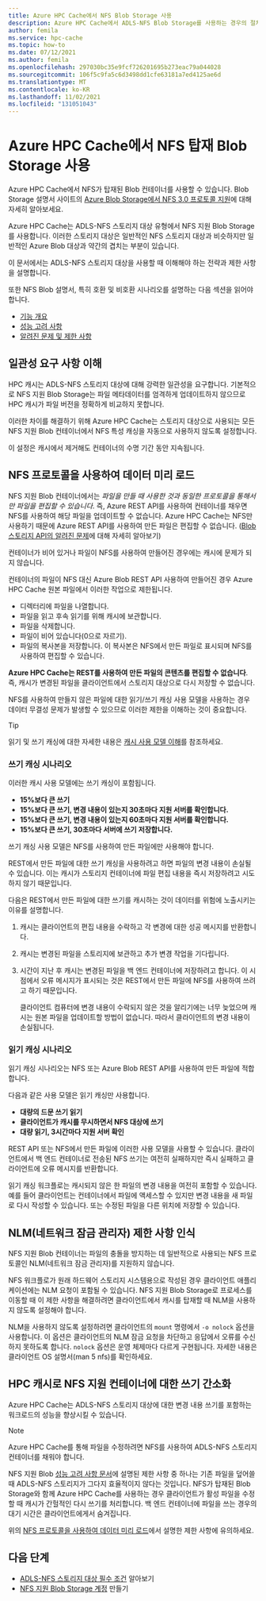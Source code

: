 ```yaml
---
title: Azure HPC Cache에서 NFS Blob Storage 사용
description: Azure HPC Cache에서 ADLS-NFS Blob Storage를 사용하는 경우의 절차 및 제한 사항에 대해 설명합니다.
author: femila
ms.service: hpc-cache
ms.topic: how-to
ms.date: 07/12/2021
ms.author: femila
ms.openlocfilehash: 297030bc35e9fcf726201695b273eac79a044028
ms.sourcegitcommit: 106f5c9fa5c6d3498dd1cfe63181a7ed4125ae6d
ms.translationtype: MT
ms.contentlocale: ko-KR
ms.lasthandoff: 11/02/2021
ms.locfileid: "131051043"
---
```

# <a name="use-nfs-mounted-blob-storage-with-azure-hpc-cache"></a>Azure HPC Cache에서 NFS 탑재 Blob Storage 사용

Azure HPC Cache에서 NFS가 탑재된 Blob 컨테이너를 사용할 수 있습니다. Blob Storage 설명서 사이트의 [Azure Blob Storage에서 NFS 3.0 프로토콜 지원](../storage/blobs/network-file-system-protocol-support.md)에 대해 자세히 알아보세요.

Azure HPC Cache는 ADLS-NFS 스토리지 대상 유형에서 NFS 지원 Blob Storage를 사용합니다. 이러한 스토리지 대상은 일반적인 NFS 스토리지 대상과 비슷하지만 일반적인 Azure Blob 대상과 약간의 겹치는 부분이 있습니다.

이 문서에서는 ADLS-NFS 스토리지 대상을 사용할 때 이해해야 하는 전략과 제한 사항을 설명합니다.

또한 NFS Blob 설명서, 특히 호환 및 비호환 시나리오를 설명하는 다음 섹션을 읽어야 합니다.

* [기능 개요](../storage/blobs/network-file-system-protocol-support.md)
* [성능 고려 사항](../storage/blobs/network-file-system-protocol-support-performance.md)
* [알려진 문제 및 제한 사항](../storage/blobs/network-file-system-protocol-known-issues.md)

## <a name="understand-consistency-requirements"></a>일관성 요구 사항 이해

HPC 캐시는 ADLS-NFS 스토리지 대상에 대해 강력한 일관성을 요구합니다. 기본적으로 NFS 지원 Blob Storage는 파일 메타데이터를 엄격하게 업데이트하지 않으므로 HPC 캐시가 파일 버전을 정확하게 비교하지 못합니다.

이러한 차이를 해결하기 위해 Azure HPC Cache는 스토리지 대상으로 사용되는 모든 NFS 지원 Blob 컨테이너에서 NFS 특성 캐싱을 자동으로 사용하지 않도록 설정합니다.

이 설정은 캐시에서 제거해도 컨테이너의 수명 기간 동안 지속됩니다.

## <a name="pre-load-data-with-nfs-protocol"></a>NFS 프로토콜을 사용하여 데이터 미리 로드
<!-- cross-referenced from hpc-cache-ingest.md and here -->

NFS 지원 Blob 컨테이너에서는 *파일을 만들 때 사용한 것과 동일한 프로토콜을 통해서만 파일을 편집할 수 있습니다*. 즉, Azure REST API를 사용하여 컨테이너를 채우면 NFS를 사용하여 해당 파일을 업데이트할 수 없습니다. Azure HPC Cache는 NFS만 사용하기 때문에 Azure REST API를 사용하여 만든 파일은 편집할 수 없습니다. ([Blob 스토리지 API의 알려진 문제](../storage/blobs/data-lake-storage-known-issues.md#blob-storage-apis)에 대해 자세히 알아보기)

컨테이너가 비어 있거나 파일이 NFS를 사용하여 만들어진 경우에는 캐시에 문제가 되지 않습니다.

컨테이너의 파일이 NFS 대신 Azure Blob REST API 사용하여 만들어진 경우 Azure HPC Cache 원본 파일에서 이러한 작업으로 제한됩니다.

* 디렉터리에 파일을 나열합니다.
* 파일을 읽고 후속 읽기를 위해 캐시에 보관합니다.
* 파일을 삭제합니다.
* 파일이 비어 있습니다(0으로 자르기).
* 파일의 복사본을 저장합니다. 이 복사본은 NFS에서 만든 파일로 표시되며 NFS를 사용하여 편집할 수 있습니다.

**Azure HPC Cache는 REST를 사용하여 만든 파일의 콘텐츠를 편집할 수 없습니다**. 즉, 캐시가 변경된 파일을 클라이언트에서 스토리지 대상으로 다시 저장할 수 없습니다.

NFS를 사용하여 만들지 않은 파일에 대한 읽기/쓰기 캐싱 사용 모델을 사용하는 경우 데이터 무결성 문제가 발생할 수 있으므로 이러한 제한을 이해하는 것이 중요합니다.

> [!TIP]
> 읽기 및 쓰기 캐싱에 대한 자세한 내용은 [캐시 사용 모델 이해](cache-usage-models.md)를 참조하세요.

### <a name="write-caching-scenarios"></a>쓰기 캐싱 시나리오

이러한 캐시 사용 모델에는 쓰기 캐싱이 포함됩니다.

* **15%보다 큰 쓰기**
* **15%보다 큰 쓰기, 변경 내용이 있는지 30초마다 지원 서버를 확인합니다.**
* **15%보다 큰 쓰기, 변경 내용이 있는지 60초마다 지원 서버를 확인합니다.**
* **15%보다 큰 쓰기, 30초마다 서버에 쓰기 저장합니다.**

쓰기 캐싱 사용 모델은 NFS를 사용하여 만든 파일에만 사용해야 합니다.

REST에서 만든 파일에 대한 쓰기 캐싱을 사용하려고 하면 파일의 변경 내용이 손실될 수 있습니다. 이는 캐시가 스토리지 컨테이너에 파일 편집 내용을 즉시 저장하려고 시도하지 않기 때문입니다.

다음은 REST에서 만든 파일에 대한 쓰기를 캐시하는 것이 데이터를 위험에 노출시키는 이유를 설명합니다.

1. 캐시는 클라이언트의 편집 내용을 수락하고 각 변경에 대한 성공 메시지를 반환합니다.
1. 캐시는 변경된 파일을 스토리지에 보관하고 추가 변경 작업을 기다립니다.
1. 시간이 지난 후 캐시는 변경된 파일을 백 엔드 컨테이너에 저장하려고 합니다. 이 시점에서 오류 메시지가 표시되는 것은 REST에서 만든 파일에 NFS를 사용하여 쓰려고 하기 때문입니다.

   클라이언트 컴퓨터에 변경 내용이 수락되지 않은 것을 알리기에는 너무 늦었으며 캐시는 원본 파일을 업데이트할 방법이 없습니다. 따라서 클라이언트의 변경 내용이 손실됩니다.

### <a name="read-caching-scenarios"></a>읽기 캐싱 시나리오

읽기 캐싱 시나리오는 NFS 또는 Azure Blob REST API를 사용하여 만든 파일에 적합합니다.

다음과 같은 사용 모델은 읽기 캐싱만 사용합니다.

* **대량의 드문 쓰기 읽기**
* **클라이언트가 캐시를 무시하면서 NFS 대상에 쓰기**
* **대량 읽기, 3시간마다 지원 서버 확인**

REST API 또는 NFS에서 만든 파일에 이러한 사용 모델을 사용할 수 있습니다. 클라이언트에서 백 엔드 컨테이너로 전송된 NFS 쓰기는 여전히 실패하지만 즉시 실패하고 클라이언트에 오류 메시지를 반환합니다.

읽기 캐싱 워크플로는 캐시되지 않은 한 파일의 변경 내용을 여전히 포함할 수 있습니다. 예를 들어 클라이언트는 컨테이너에서 파일에 액세스할 수 있지만 변경 내용을 새 파일로 다시 작성할 수 있습니다. 또는 수정된 파일을 다른 위치에 저장할 수 있습니다.

## <a name="recognize-network-lock-manager-nlm-limitations"></a>NLM(네트워크 잠금 관리자) 제한 사항 인식

NFS 지원 Blob 컨테이너는 파일의 충돌을 방지하는 데 일반적으로 사용되는 NFS 프로토콜인 NLM(네트워크 잠금 관리자)를 지원하지 않습니다.

NFS 워크플로가 원래 하드웨어 스토리지 시스템용으로 작성된 경우 클라이언트 애플리케이션에는 NLM 요청이 포함될 수 있습니다. NFS 지원 Blob Storage로 프로세스를 이동할 때 이 제한 사항을 해결하려면 클라이언트에서 캐시를 탑재할 때 NLM을 사용하지 않도록 설정해야 합니다.

NLM을 사용하지 않도록 설정하려면 클라이언트의 ``mount`` 명령에서 ``-o nolock`` 옵션을 사용합니다. 이 옵션은 클라이언트의 NLM 잠금 요청을 차단하고 응답에서 오류를 수신하지 못하도록 합니다. ``nolock`` 옵션은 운영 체제마다 다르게 구현됩니다. 자세한 내용은 클라이언트 OS 설명서(man 5 nfs)를 확인하세요.

## <a name="streamline-writes-to-nfs-enabled-containers-with-hpc-cache"></a>HPC 캐시로 NFS 지원 컨테이너에 대한 쓰기 간소화

Azure HPC Cache는 ADLS-NFS 스토리지 대상에 대한 변경 내용 쓰기를 포함하는 워크로드의 성능을 향상시킬 수 있습니다.

> [!NOTE]
> Azure HPC Cache를 통해 파일을 수정하려면 NFS를 사용하여 ADLS-NFS 스토리지 컨테이너를 채워야 합니다.

NFS 지원 Blob [성능 고려 사항 문서](../storage/blobs/network-file-system-protocol-support-performance.md)에 설명된 제한 사항 중 하나는 기존 파일을 덮어쓸 때 ADLS-NFS 스토리지가 그다지 효율적이지 않다는 것입니다. NFS가 탑재된 Blob Storage와 함께 Azure HPC Cache를 사용하는 경우 클라이언트가 활성 파일을 수정할 때 캐시가 간헐적인 다시 쓰기를 처리합니다. 백 엔드 컨테이너에 파일을 쓰는 경우의 대기 시간은 클라이언트에게서 숨겨집니다.

위의 [NFS 프로토콜을 사용하여 데이터 미리 로드](#pre-load-data-with-nfs-protocol)에서 설명한 제한 사항에 유의하세요.

## <a name="next-steps"></a>다음 단계

* [ADLS-NFS 스토리지 대상 필수 조건](hpc-cache-prerequisites.md#nfs-mounted-blob-adls-nfs-storage-requirements) 알아보기
* [NFS 지원 Blob Storage 계정](../storage/blobs/network-file-system-protocol-support-how-to.md) 만들기
